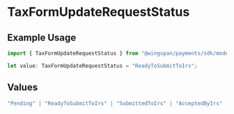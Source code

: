 # TaxFormUpdateRequestStatus

## Example Usage

```typescript
import { TaxFormUpdateRequestStatus } from "@wingspan/payments/sdk/models/shared";

let value: TaxFormUpdateRequestStatus = "ReadyToSubmitToIrs";
```

## Values

```typescript
"Pending" | "ReadyToSubmitToIrs" | "SubmittedToIrs" | "AcceptedByIrs" | "RejectedByIrs" | "PendingCorrection" | "Excluded" | "Ineligible"
```